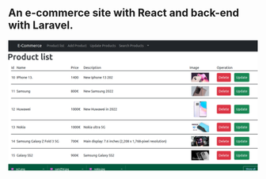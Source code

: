 ## An e-commerce site with React and back-end with Laravel. 

!["screen shot of this project"](screen.png)